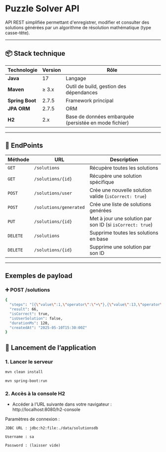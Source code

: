 # Puzzle Solver API

API REST simplifiée permettant d'enregistrer, modifier et consulter des solutions générées par un algorithme de résolution mathématique (type casse-tête).

---

## 📦 Stack technique

| Technologie      | Version   | Rôle                                                           |
|------------------|-----------|----------------------------------------------------------------|
| **Java**         | 17        | Langage                                                        |
| **Maven**        | ≥ 3.x     | Outil de build, gestion des dépendances                        |
| **Spring Boot**  | 2.7.5     | Framework principal                                            |
| **JPA ORM**      | 2.7.5     | ORM                                                            |
| **H2**           | 2.x       | Base de données embarquée (persistée en mode fichier)          |

---
## 🔗 EndPoints

| Méthode  | URL                    | Description                                               |
| -------- | ---------------------- | --------------------------------------------------------- |
| `GET`    | `/solutions`           | Récupère toutes les solutions                             |
| `GET`    | `/solutions/{id}`      | Récupère une solution spécifique                          |
| `POST`   | `/solutions/user`      | Crée une nouvelle solution valide (`isCorrect: true`)     |
| `POST`   | `/solutions/generated` | Crée une liste de solutions genérées                      |
| `PUT`    | `/solutions/{id}`      | Met à jour une solution par son ID (si `isCorrect: true`) |
| `DELETE` | `/solutions`           | Supprime toutes les solutions en base                     |
| `DELETE` | `/solutions/{id}`      | Supprime une solution par son ID                          |

---
## Exemples de payload

### ➕ POST /solutions

```bash
{
  "steps": "[{\"value\":1,\"operator\":\"+\"},{\"value\":13,\"operator\":\"*\"},...]",
  "result": 66,
  "isCorrect": true,
  "isUserSolution": false,
  "durationMs": 120,
  "createdAt": "2025-05-10T15:30:00Z"
}
```

## 📁 Lancement de l’application

### 1. Lancer le serveur

```bash
mvn clean install
```

```bash
mvn spring-boot:run
```

### 2. Accès à la console H2

- Accéder à l’URL suivante dans votre navigateur :
http://localhost:8080/h2-console

Paramètres de connexion :

    JDBC URL : jdbc:h2:file:./data/solutionsdb

    Username : sa

    Password : (laisser vide)